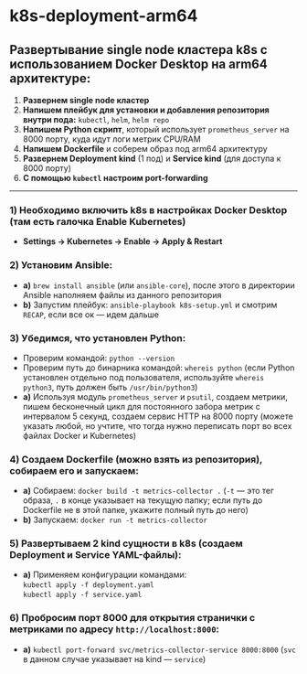 # k8s-deployment-arm64

## Развертывание single node кластера k8s с использованием Docker Desktop на arm64 архитектуре:

1. **Развернем single node кластер**
2. **Напишем плейбук для установки и добавления репозитория внутри пода:** `kubectl`, `helm`, `helm repo`
3. **Напишем Python скрипт**, который использует `prometheus_server` на 8000 порту, куда идут логи метрик CPU/RAM
4. **Напишем Dockerfile** и соберем образ под arm64 архитектуру
5. **Развернем Deployment kind** (1 под) и **Service kind** (для доступа к 8000 порту)
6. **С помощью `kubectl` настроим port-forwarding**

---

### 1) Необходимо включить k8s в настройках Docker Desktop (там есть галочка Enable Kubernetes)
- **Settings → Kubernetes → Enable → Apply & Restart**

### 2) Установим Ansible:
- **a)** `brew install ansible` (или `ansible-core`), после этого в директории Ansible наполняем файлы из данного репозитория
- **b)** Запустим плейбук: `ansible-playbook k8s-setup.yml` и смотрим `RECAP`, если все ок — идем дальше

### 3) Убедимся, что установлен Python:
- Проверим командой: `python --version`
- Проверим путь до бинарника командой: `whereis python` (если Python установлен отдельно под пользователя, используйте `whereis python3`, путь должен быть `/usr/bin/python3`)
- **a)** Используя модуль `prometheus_server` и `psutil`, создаем метрики, пишем бесконечный цикл для постоянного забора метрик с интервалом 5 секунд, создаем сервис HTTP на 8000 порту (можете указать любой, но учтите, что тогда нужно переписать порт во всех файлах Docker и Kubernetes)

### 4) Создаем Dockerfile (можно взять из репозитория), собираем его и запускаем:
- **a)** Собираем: `docker build -t metrics-collector .` (`-t` — это тег образа, `.` в конце указывает на текущую папку; если путь до Dockerfile не в этой папке, укажите полный путь до него)
- **b)** Запускаем: `docker run -t metrics-collector`

### 5) Развертываем 2 kind сущности в k8s (создаем Deployment и Service YAML-файлы):
- **a)** Применяем конфигурации командами:  
  `kubectl apply -f deployment.yaml`  
  `kubectl apply -f service.yaml`

### 6) Пробросим порт 8000 для открытия странички с метриками по адресу `http://localhost:8000`:
- **a)** `kubectl port-forward svc/metrics-collector-service 8000:8000` (`svc` в данном случае указывает на kind — `service`)
